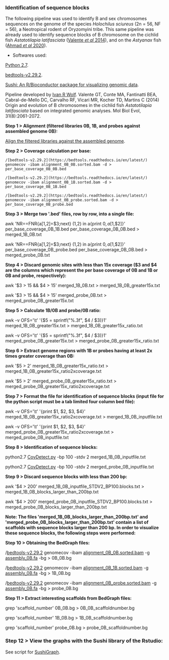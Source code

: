 ### Identification of sequence blocks

The following pipeline was used to identify B and sex chromosomes sequences on the genome of the species *Holochilus sciureus* (2n = 56, NF = 56), a Neotropical rodent of Oryzomyini tribe. This same pipeline was already used to identify sequence blocks of B chromosome on the cichlid fish *Astatotilapia latifasciata* ([Valente *et al* 2014](https://pubmed.ncbi.nlm.nih.gov/24770715/)), and on the *Astyanax* fish ([Ahmad *et al* 2020](https://bmcgenomics.biomedcentral.com/articles/10.1186/s12864-020-07072-1)).

- Softwares used:

[Python 2.7](https://www.python.org/download/releases/2.7/).

[bedtools-v2.29.2](https://bedtools.readthedocs.io/en/latest/).

[Sushi: An R/Bioconductor package for visualizing genomic data](https://www.bioconductor.org/packages/release/bioc/vignettes/Sushi/inst/doc/Sushi.pdf).

Pipeline developed by [Ivan R Wolf](https://github.com/ivanrwolf/CovDetect/blob/master/LICENSE). Valente GT, Conte MA, Fantinatti BEA, Cabral-de-Mello DC, Carvalho RF, Vicari MR, Kocher TD, Martins C (2014) Origin and evolution of B chromosomes in the cichlid fish *Astatotilapia latifasciata* based on integrated genomic analyses. Mol Biol Evol, 31(8):2061-2072.

**Step 1 > Alignment (filtered libraries 0B, 1B, and probes against assembled genome 0B):**

[Align the filtered libraries against the assembled genome](https://github.com/MoreiraCN/Genomic_alignment).

**Step 2 > Coverage calculation per base:**

`/[bedtools-v2.29.2](https://bedtools.readthedocs.io/en/latest/) genomecov -ibam alignment_0B_0B.sorted.bam -d > per_base_coverage_0B_0B.bed`

`/[bedtools-v2.29.2](https://bedtools.readthedocs.io/en/latest/) genomecov -ibam alignment_0B_1B.sorted.bam -d > per_base_coverage_0B_1B.bed`

`/[bedtools-v2.29.2](https://bedtools.readthedocs.io/en/latest/) genomecov -ibam alignment_0B_probe.sorted.bam -d > per_base_coverage_0B_probe.bed`

**Step 3 > Merge two '.bed' files, row by row, into a single file:**

awk 'NR==FNR{a[$1,$2]=$3;next} ($1,$2) in a{print $0, a[$1,$2]}' per_base_coverage_0B_1B.bed per_base_coverage_0B_0B.bed > merged_1B_0B.txt

awk 'NR==FNR{a[$1,$2]=$3;next} ($1,$2) in a{print $0, a[$1,$2]}' per_base_coverage_0B_probe.bed per_base_coverage_0B_0B.bed > merged_probe_0B.txt

**Step 4 > Discard genomic sites with less than 15x coverage ($3 and $4 are the columns which represent the per base coverage of 0B and 1B or  0B and probe, respectively):**

awk '$3 > 15 && $4 > 15' merged_1B_0B.txt > merged_1B_0B_greater15x.txt

awk '$3 > 15 && $4 > 15' merged_probe_0B.txt > merged_probe_0B_greater15x.txt

**Step 5 > Calculate 1B/0B and probe/0B ratio:**

awk -v OFS='\t' '{$5 = sprintf("%.3f", $4 / $3)}1' merged_1B_0B_greater15x.txt > merged_1B_0B_greater15x_ratio.txt

awk -v OFS='\t' '{$5 = sprintf("%.3f", $4 / $3)}1' merged_probe_0B_greater15x.txt > merged_probe_0B_greater15x_ratio.txt

**Step 6 > Extract genome regions with 1B or probes having at least 2x times greater coverage than 0B:**

awk '$5 > 2' merged_1B_0B_greater15x_ratio.txt > merged_1B_0B_greater15x_ratio2xcoverage.txt

awk '$5 > 2' merged_probe_0B_greater15x_ratio.txt > merged_probe_0B_greater15x_ratio2xcoverage.txt

**Step 7 > Format the file for identification of sequence blocks (input file for the python script must be a tab limited four column bed file):**

awk -v OFS='\t' '{print $1, $2, $3, $4}' merged_1B_0B_greater15x_ratio2xcoverage.txt > merged_1B_0B_inputfile.txt

awk -v OFS='\t' '{print $1, $2, $3, $4}' merged_probe_0B_greater15x_ratio2xcoverage.txt > merged_probe_0B_inputfile.txt

**Step 8 > Identification of sequence blocks:**

python2.7 [CovDetect.py](https://github.com/ivanrwolf/CovDetect/blob/master/CovDetect.py) -bp 100 -stdv 2 merged_1B_0B_inputfile.txt

python2.7 [CovDetect.py](https://github.com/ivanrwolf/CovDetect/blob/master/CovDetect.py) -bp 100 -stdv 2 merged_probe_0B_inputfile.txt

**Step 9 > Discard sequence blocks with less than 200 bp:**

awk '$4 > 200' merged_1B_0B_inputfile_STDV2_BP100.blocks.txt > merged_1B_0B_blocks_larger_than_200bp.txt

awk '$4 > 200' merged_probe_0B_inputfile_STDV2_BP100.blocks.txt > merged_probe_0B_blocks_larger_than_200bp.txt

**Note: The files 'merged_1B_0B_blocks_larger_than_200bp.txt' and 'merged_probe_0B_blocks_larger_than_200bp.txt' contain a list of scaffolds with sequence blocks larger than 200 bp. In order to visualize these sequence blocks, the following steps were performed:**

**Step 10 > Obtaining the BedGraph files:**

/[bedtools-v2.29.2](https://bedtools.readthedocs.io/en/latest/) genomecov -ibam [alignment_0B_0B.sorted.bam](https://github.com/MoreiraCN/Genomic_alignment) -g [assembly_0B.fa](https://github.com/MoreiraCN/Assembling_Illumina_sequences) -bg > 0B_0B.bg

/[bedtools-v2.29.2](https://bedtools.readthedocs.io/en/latest/) genomecov -ibam [alignment_0B_1B.sorted.bam](https://github.com/MoreiraCN/Genomic_alignment) -g [assembly_0B.fa](https://github.com/MoreiraCN/Assembling_Illumina_sequences) -bg > 1B_0B.bg

/[bedtools-v2.29.2](https://bedtools.readthedocs.io/en/latest/) genomecov -ibam [alignment_0B_probe.sorted.bam](https://github.com/MoreiraCN/Genomic_alignment) -g [assembly_0B.fa](https://github.com/MoreiraCN/Assembling_Illumina_sequences) -bg > probe_0B.bg

**Step 11 > Extract interesting scaffolds from BedGraph files:**

grep 'scaffold_number' 0B_0B.bg > 0B_0B_scaffoldnumber.bg

grep 'scaffold_number' 1B_0B.bg > 1B_0B_scaffoldnumber.bg

grep 'scaffold_number' probe_0B.bg > probe_0B_scaffoldnumber.bg

### Step 12 > View the graphs with the Sushi library of the Rstudio:

See script for [SushiGraph](https://github.com/MoreiraCN/Identification_of_sequence_blocks/blob/main/SushiGraph_rstudio.R).

